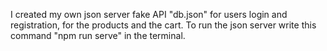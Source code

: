 I created my own json server fake API "db.json" for users login and registration, for the products and the cart.
To run the json server write this command "npm run serve" in the terminal.
